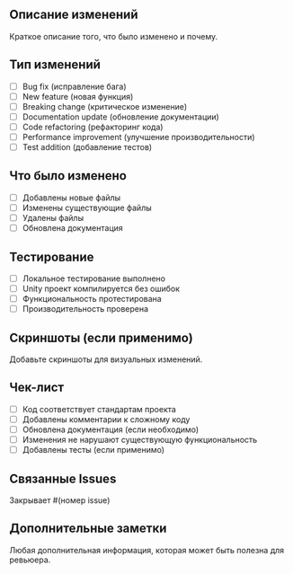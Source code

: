 ## Описание изменений
Краткое описание того, что было изменено и почему.

## Тип изменений
- [ ] Bug fix (исправление бага)
- [ ] New feature (новая функция)
- [ ] Breaking change (критическое изменение)
- [ ] Documentation update (обновление документации)
- [ ] Code refactoring (рефакторинг кода)
- [ ] Performance improvement (улучшение производительности)
- [ ] Test addition (добавление тестов)

## Что было изменено
- [ ] Добавлены новые файлы
- [ ] Изменены существующие файлы
- [ ] Удалены файлы
- [ ] Обновлена документация

## Тестирование
- [ ] Локальное тестирование выполнено
- [ ] Unity проект компилируется без ошибок
- [ ] Функциональность протестирована
- [ ] Производительность проверена

## Скриншоты (если применимо)
Добавьте скриншоты для визуальных изменений.

## Чек-лист
- [ ] Код соответствует стандартам проекта
- [ ] Добавлены комментарии к сложному коду
- [ ] Обновлена документация (если необходимо)
- [ ] Изменения не нарушают существующую функциональность
- [ ] Добавлены тесты (если применимо)

## Связанные Issues
Закрывает #(номер issue)

## Дополнительные заметки
Любая дополнительная информация, которая может быть полезна для ревьюера.

